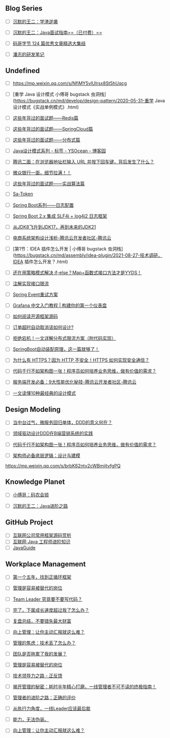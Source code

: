 ## Blog Series

- [ ] [沉默的王二：学渣逆袭](https://javabetter.cn/sidebar/sanfene/nixi.html)
- [ ] [沉默的王二：Java面试指南==（已付费）==](https://www.yuque.com/itwanger/gykdzg)
- [ ] [码哥字节 124 篇优秀文章精选大集结](https://mp.weixin.qq.com/s/e0A5ERDUbUhGNTTBSwkd5g)
- [ ] [潘志的研发笔记](https://mp.weixin.qq.com/s/7mYt8rYNlF-UjATxSgaltQ)



## Undefined

- [ ] https://mp.weixin.qq.com/s/NfiMY5vlUIrsx8St5hUqcg





- [ ] [重学 Java 设计模式 小傅哥 bugstack 虫洞栈](https://bugstack.cn/md/develop/design-pattern/2020-05-31-重学 Java 设计模式《实战单例模式》.html)

- [ ] [这些年背过的面试题——Redis篇](https://mp.weixin.qq.com/s/8-Lf5KiyclW77uQwrYDTCw)

  

- [ ] [这些年背过的面试题——SpringCloud篇](https://mp.weixin.qq.com/s/KetCuZNb9jR0HSY7Jqh0NA)

- [ ] [这些年背过的面试题——分布式篇](https://mp.weixin.qq.com/s/jVKgmbvha6Q-iNxvVzg3nw)

- [ ] [Java设计模式系列 - 标签 - YSOcean - 博客园](https://www.cnblogs.com/ysocean/tag/Java设计模式系列/)

- [ ] [腾讯二面：在浏览器地址栏输入 URL 并按下回车键，背后发生了什么？](https://mp.weixin.qq.com/s/XoMKQxf42gyVa60RgqSnyQ)

- [ ] [微众银行一面，细节拉满！！](https://mp.weixin.qq.com/s/ygCLEknWORwME_hlp79bRQ)

- [ ] [这些年背过的面试题——实战算法篇](https://mp.weixin.qq.com/s/IEzcsHn6SaoS96F1gTKcJQ)

- [ ] [Sa-Token](https://mp.weixin.qq.com/s/NVsX_vbTwpCP8HA2PuFBBg)

- [ ] [Spring Boot系列——日志配置](https://www.cnblogs.com/bigdataZJ/p/springboot-log.html)

- [ ] [Spring Boot 2.x 集成 SLF4j + log4j2 日志框架](https://blog.csdn.net/wangmx1993328/article/details/117634140)

- [ ] [从JDK8飞升到JDK17，再到未来的JDK21](https://www.zhihu.com/tardis/zm/art/585377119?source_id=1005)

- [ ] [电商系统架构设计浅析-腾讯云开发者社区-腾讯云](https://cloud.tencent.com/developer/article/2367141)

- [ ] [第1节：IDEA 插件怎么开发 | 小傅哥 bugstack 虫洞栈](https://bugstack.cn/md/assembly/idea-plugin/2021-08-27-技术调研，IDEA 插件怎么开发？.html)

- [ ] [还在用策略模式解决 if-else？Map+函数式接口方法才是YYDS！](https://mp.weixin.qq.com/s/_RYlpoR9DFlE6FNDXm-O4A)

- [ ] [注解实现接口限流](https://mp.weixin.qq.com/s/wtYlRDEpPU3Eubvfp4CxVw)

- [ ] [Spring Event重试方案](https://mp.weixin.qq.com/s/uFroH2fz2Atp36BtWuX8eQ)

- [ ] [Grafana 中文入门教程 | 构建你的第一个仪表盘](https://mp.weixin.qq.com/s?__biz=MzI3MTI2NzkxMA==&mid=2247494567&idx=1&sn=caadacf2231c1ed3be624c9f79fa404f)

- [ ] [如何阅读开源框架源码](https://mp.weixin.qq.com/s?__biz=MzIzOTU0NTQ0MA==&mid=2247536752&idx=1&sn=4a06275978029ecc480dd25b27d84312&chksm=e833e6521bd8b448d8d385a3fab1e264847c2bce9f1e1479a148ec6422921b22fe082994a380&scene=132&exptype=timeline_recommend_article_extendread_samebiz#wechat_redirect)

- [ ] [订单超时自动取消该如何设计?](https://mp.weixin.qq.com/s/vnKaDanwdTYdFzl0Xl1eyg)

- [ ] [拒绝宕机！一文详解分布式限流方案（附代码实现）](https://mp.weixin.qq.com/s/exRDMbNwoA0nB2GWNCWQ_Q)

- [ ] [SpringBoot自动装配原理，这一篇就够了！](https://mp.weixin.qq.com/s/f6oED1hbiWat_0HOwxgfnA)

- [ ] [为什么有 HTTPS？因为 HTTP 不安全！HTTPS 如何实现安全通信？](https://mp.weixin.qq.com/s/-zuloBmzdKCsP02umc2efg)

- [ ] [代码千行不如架构图一张！程序员如何培养业务思维，做有价值的需求？](https://mp.weixin.qq.com/s/jepmmvy0-I2ba30g42Qacg)

- [ ] [服务端开发必备：9大性能优化秘技-腾讯云开发者社区-腾讯云](https://cloud.tencent.com/developer/article/2442205)

- [ ] [一文读懂10种最经典的设计模式](https://mp.weixin.qq.com/s/Vo8IKRZ3RTHclI21x28bSw)

## Design Modeling

- [ ] [当中台过气，微服务回归单体，DDD的意义何在？](https://mp.weixin.qq.com/s/izLddcVkGx94LoJmFSzR4A)

- [ ] [领域驱动设计DDD在B端营销系统的实践](https://mp.weixin.qq.com/s/Iyk48w8vbzofIrzKBwLCAQ)
- [ ] [代码千行不如架构图一张！程序员如何培养业务思维，做有价值的需求？](https://mp.weixin.qq.com/s/jepmmvy0-I2ba30g42Qacg)

- [ ] [架构师必备底层逻辑：设计与建模](https://mp.weixin.qq.com/s/un3JRdel2qYuUuw0x7lpSA)

https://mp.weixin.qq.com/s/brbK62nty2cWBmjitvfgPQ

## Knowledge Planet

- [ ] [小傅哥：码农会锁](https://public.zsxq.com/groups/48411118851818.html?coupon_code=uijqbox5&group_id=48411118851818&inviter_id=241858242255511&inviter_sid=a1wvb00al4&keyword=09hMHNMEh&type=group)
- [ ] [沉默的王二：Java进阶之路](https://public.zsxq.com/groups/15522885221412.html?coupon_code=bni8q9kv&group_id=15522885221412&inviter_id=544458442155514&inviter_sid=a1w9zlo001&keyword=0fJnHVmqQ&type=group)


## GitHub Project

- [ ] [互联网公司常用框架源码赏析](https://github.com/doocs/source-code-hunter/tree/main)
- [ ] [互联网 Java 工程师进阶知识](https://github.com/doocs/advanced-java)
- [ ] [JavaGuide](https://github.com/Snailclimb/JavaGuide?tab=readme-ov-file)

## Workplace Management

- [ ] [第一个五年，找到正循环框架](https://mp.weixin.qq.com/s/k_yzZtpZDl-IiBaeFCEpYA)
- [ ] [管理是容易被替代的岗位](https://mp.weixin.qq.com/s/1OZmnZwpWuO52yWQEe7U9g)

- [ ] [Team Leader 究竟要不要写代码？](https://mp.weixin.qq.com/s/rTGK3Lso9-B6VMkj7_y2Dw)

- [ ] [完了，下属成长速度超过我了怎么办？](https://mp.weixin.qq.com/s?__biz=Mzg2MzcyODQ5MQ==&mid=2247485322&idx=1&sn=099791f435dbcfbfef44057bc6595f86&chksm=ce75618ef902e898df85c2637d06baae96dd5684c419711bdff32f1a29ca2c0e3299328289a8&token=766785815&lang=zh_CN&scene=21#wechat_redirect)

- [ ] [复盘总结，不要错失最大财富](https://mp.weixin.qq.com/s?__biz=Mzg2MzcyODQ5MQ==&mid=2247486392&idx=1&sn=e63e008e0838d75df0f067bed0cc72c3&chksm=ce756dbcf902e4aa3e48ab92bcd254527edc4cea6b7a64d1abe01300b2b850cacc534439ef77&token=1460174545&lang=zh_CN&scene=21#wechat_redirect)

- [ ] [向上管理：让你主动汇报就这么难？](https://mp.weixin.qq.com/s/FMiDF7kKSoPPH5WUy4Vxow)
- [ ] [管理的焦虑：技术丢了怎么办？](https://mp.weixin.qq.com/s/LH-1g37BpA0C-ad7M1wp3A)

- [ ] [团队是否拖累了我的发展？](https://mp.weixin.qq.com/s/6IowCABbE3Je5FIvuwHrgQ)

- [ ] [管理是容易被替代的岗位](https://mp.weixin.qq.com/s/1OZmnZwpWuO52yWQEe7U9g)

- [ ] [技术领导力之路 - 正反馈](https://mp.weixin.qq.com/s/ZgIiqwKDE9iYArc4aYRfTA)

- [ ] [揭开管理的秘密：耗时半年精心打磨，一线管理者不可不读的终极指南！](https://mp.weixin.qq.com/s/Eluy6hc3jUHdZfdjEEJWpA)

- [ ] [管理者的进阶之路：正确的评价](https://mp.weixin.qq.com/s/4APCJVcxyiKj5Xe4ns2PVw)

- [ ] [从执行力角度，一线Leader应该最后裁](https://mp.weixin.qq.com/s/2XXLMCGd3u2s4qW63e0dzw)
- [ ] [能力，无法伪装。](https://mp.weixin.qq.com/s/onJUj9jvuZ_2fgUO4kI3XQ)
- [ ] [向上管理：让你主动汇报就这么难？](https://mp.weixin.qq.com/s/AXeS9TvXEFdoQE-8_od8hQ)

